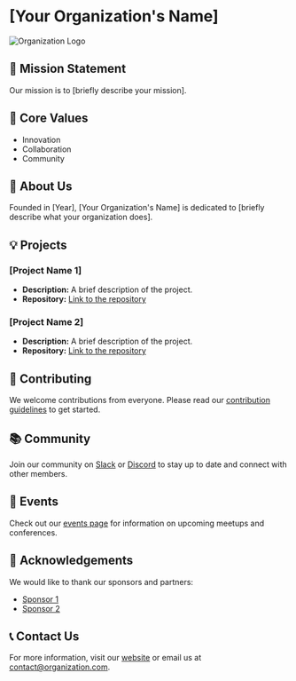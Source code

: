 # [Your Organization's Name]

![Organization Logo](https://path-to-your-logo.com/logo.png)

## 🚀 Mission Statement
Our mission is to [briefly describe your mission].

## 🌟 Core Values
- Innovation
- Collaboration
- Community

## 📜 About Us
Founded in [Year], [Your Organization's Name] is dedicated to [briefly describe what your organization does].

## 💡 Projects
### [Project Name 1]
- **Description:** A brief description of the project.
- **Repository:** [Link to the repository](https://github.com/organization/project1)

### [Project Name 2]
- **Description:** A brief description of the project.
- **Repository:** [Link to the repository](https://github.com/organization/project2)

## 🤝 Contributing
We welcome contributions from everyone. Please read our [contribution guidelines](CONTRIBUTING.md) to get started.

## 📚 Community
Join our community on [Slack](https://join.slack.com/organization) or [Discord](https://discord.gg/organization) to stay up to date and connect with other members.

## 🎉 Events
Check out our [events page](https://organization.com/events) for information on upcoming meetups and conferences.

## 🙌 Acknowledgements
We would like to thank our sponsors and partners:
- [Sponsor 1](https://sponsor1.com)
- [Sponsor 2](https://sponsor2.com)

## 📞 Contact Us
For more information, visit our [website](https://organization.com) or email us at [contact@organization.com](mailto:contact@organization.com).

